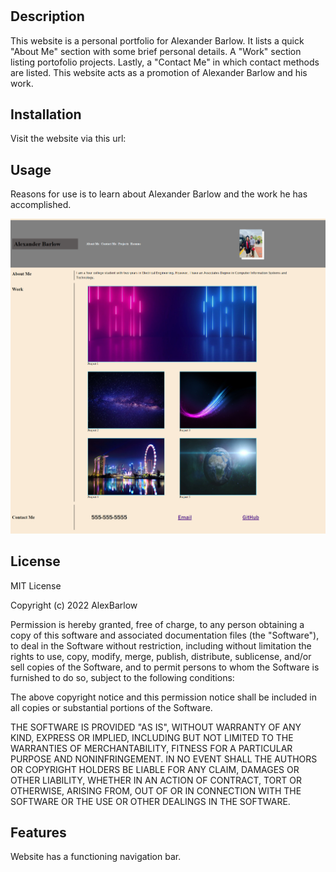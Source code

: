 # <Your-Project-Title>

## Description

This website is a personal portfolio for Alexander Barlow. It lists a quick "About Me" section with some brief personal details. A "Work" section listing portofolio projects. Lastly, a "Contact Me" in which contact methods are listed. This website acts as a promotion of Alexander Barlow and his work. 


## Installation

Visit the website via this url:

## Usage

Reasons for use is to learn about Alexander Barlow and the work he has accomplished.

   
![Website Screenshot](./assets/images/_C__Users_alexb_bootcamp_challenges_portfolio_index.html%20(1).png)
   

## License

MIT License

Copyright (c) 2022 AlexBarlow

Permission is hereby granted, free of charge, to any person obtaining a copy
of this software and associated documentation files (the "Software"), to deal
in the Software without restriction, including without limitation the rights
to use, copy, modify, merge, publish, distribute, sublicense, and/or sell
copies of the Software, and to permit persons to whom the Software is
furnished to do so, subject to the following conditions:

The above copyright notice and this permission notice shall be included in all
copies or substantial portions of the Software.

THE SOFTWARE IS PROVIDED "AS IS", WITHOUT WARRANTY OF ANY KIND, EXPRESS OR
IMPLIED, INCLUDING BUT NOT LIMITED TO THE WARRANTIES OF MERCHANTABILITY,
FITNESS FOR A PARTICULAR PURPOSE AND NONINFRINGEMENT. IN NO EVENT SHALL THE
AUTHORS OR COPYRIGHT HOLDERS BE LIABLE FOR ANY CLAIM, DAMAGES OR OTHER
LIABILITY, WHETHER IN AN ACTION OF CONTRACT, TORT OR OTHERWISE, ARISING FROM,
OUT OF OR IN CONNECTION WITH THE SOFTWARE OR THE USE OR OTHER DEALINGS IN THE
SOFTWARE.

## Features

Website has a functioning navigation bar.

